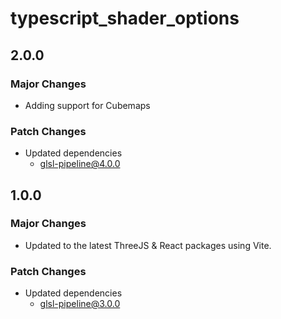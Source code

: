# typescript_shader_options

## 2.0.0

### Major Changes

- Adding support for Cubemaps

### Patch Changes

- Updated dependencies
  - glsl-pipeline@4.0.0

## 1.0.0

### Major Changes

- Updated to the latest ThreeJS & React packages using Vite.

### Patch Changes

- Updated dependencies
  - glsl-pipeline@3.0.0
